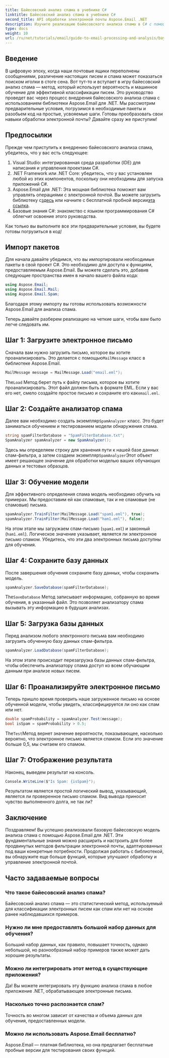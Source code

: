 ```yaml
---
title: Байесовский анализ спама в учебнике C#
linktitle: Байесовский анализ спама в учебнике C#
second_title: API обработки электронной почты Aspose.Email .NET
description: Изучите реализацию байесовского анализа спама в C# с помощью Aspose.Email. Пошаговое руководство с анализом кода для эффективной фильтрации электронной почты.
type: docs
weight: 10
url: /ru/net/tutorials/email/guide-to-email-processing-and-analysis/bayesian-spam-analysis-in-csharp/
---
```

## Введение

В цифровую эпоху, когда наши почтовые ящики переполнены сообщениями, различение настоящих писем и спама может показаться поиском иголки в стоге сена. Вот тут-то и вступает в игру байесовский анализ спама — метод, который использует вероятность и машинное обучение для эффективной классификации писем. Это руководство проведет вас через процесс внедрения байесовского анализа спама с использованием библиотеки Aspose.Email для .NET. Мы рассмотрим предварительные условия, погрузимся в необходимые пакеты и разобьем код на простые, усвояемые шаги. Готовы преобразовать свои навыки обработки электронной почты? Давайте сразу же приступим!

## Предпосылки

Прежде чем приступить к внедрению байесовского анализа спама, убедитесь, что у вас есть следующее:

1. Visual Studio: интегрированная среда разработки (IDE) для написания и управления проектами C#.
2. .NET Framework или .NET Core: убедитесь, что у вас установлен любой из этих компонентов, поскольку они необходимы для запуска приложений C#.
3.  Aspose.Email для .NET: Эта мощная библиотека поможет вам управлять операциями с электронной почтой. Вы можете загрузить библиотеку с[здесь](https://releases.aspose.com/email/net/) или начните с бесплатной пробной версии[эта ссылка](https://releases.aspose.com/).
4. Базовые знания C#: знакомство с языком программирования C# облегчит освоение этого руководства.

Как только вы выполните все эти предварительные условия, вы будете готовы погрузиться в код!

## Импорт пакетов

Для начала давайте убедимся, что вы импортировали необходимые пакеты в свой проект C#. Это необходимо для доступа к функциям, предоставляемым Aspose.Email. Вы можете сделать это, добавив следующие пространства имен в начало вашего файла кода:

```csharp
using Aspose.Email;
using Aspose.Email.Mail;
using Aspose.Email.Spam;
```

Благодаря этому импорту вы готовы использовать возможности Aspose.Email для анализа спама.

Теперь давайте разберем реализацию на четкие шаги, чтобы вам было легче следовать им.

## Шаг 1: Загрузите электронное письмо

 Сначала вам нужно загрузить письмо, которое вы хотите проанализировать. Это делается с помощью`MailMessage` класс в библиотеке Aspose.Email. 

```csharp
MailMessage message = MailMessage.Load("email.eml");
```

 The`Load` Метод берет путь к файлу письма, которое вы хотите проанализировать. Этот файл должен быть в формате EML. Если у вас его нет, смело создайте простое письмо и сохраните его как`email.eml`.

## Шаг 2: Создайте анализатор спама

 Далее вам необходимо создать экземпляр`SpamAnalyzer` класс. Это будет заниматься обучением и тестированием модели обнаружения спама.

```csharp
string spamFilterDatabase = "SpamFilterDatabase.txt";
SpamAnalyzer spamAnalyzer = new SpamAnalyzer();
```

 Здесь мы определяем строку для хранения пути к нашей базе данных спам-фильтра, а затем создаем экземпляр`SpamAnalyzer`Этот объект имеет решающее значение для обработки моделью ваших обучающих данных и тестовых образцов.

## Шаг 3: Обучение модели

Для эффективного определения спама модель необходимо обучить на примерах. Мы предоставим ей как спамовые, так и не спамовые (не спамовые) письма.

```csharp
spamAnalyzer.TrainFilter(MailMessage.Load("spam1.eml"), true);
spamAnalyzer.TrainFilter(MailMessage.Load("ham1.eml"), false);
```

На этом этапе мы загружаем спам-письмо (`spam1.eml`) и законный (`ham1.eml`). Логическое значение указывает, является ли электронное письмо спамом. Убедитесь, что эти два электронных письма доступны для обучения.

## Шаг 4: Сохраните базу данных

После завершения обучения сохраните базу данных, чтобы сохранить модель.

```csharp
spamAnalyzer.SaveDatabase(spamFilterDatabase);
```

 The`SaveDatabase` Метод записывает информацию, собранную во время обучения, в указанный файл. Это позволяет анализатору спама вызывать эту информацию в будущих анализах.

## Шаг 5: Загрузка базы данных

Перед анализом любого электронного письма вам необходимо загрузить обученную базу данных спам-фильтра.

```csharp
spamAnalyzer.LoadDatabase(spamFilterDatabase);
```

На этом этапе происходит перезагрузка базы данных спам-фильтра, чтобы обеспечить анализатору спама доступ ко всем обучающим данным при анализе новых писем.

## Шаг 6: Проанализируйте электронное письмо

Теперь пришло время проверить наше загруженное письмо на основе обученной модели, чтобы увидеть, классифицируется ли оно как спам или нет. 

```csharp
double spamProbability = spamAnalyzer.Test(message);
bool isSpam = spamProbability > 0.5;
```

 The`Test`Метод вернет значение вероятности, показывающее, насколько вероятно, что электронное письмо является спамом. Если это значение больше 0,5, мы считаем его спамом.

## Шаг 7: Отображение результата

Наконец, выведем результат на консоль.

```csharp
Console.WriteLine($"Is Spam: {isSpam}");
```

Результатом является простой логический вывод, указывающий, является ли проверенное письмо спамом. Вид вывода приносит чувство выполненного долга, не так ли?

## Заключение

Поздравляем! Вы успешно реализовали базовую байесовскую модель анализа спама с помощью Aspose.Email для .NET. Эти фундаментальные знания можно расширить и настроить для более продвинутых методов фильтрации электронной почты, адаптированных под ваши конкретные потребности. Продолжая работать с библиотекой, вы обнаружите еще больше функций, которые улучшают обработку и управление электронной почтой.

## Часто задаваемые вопросы 

### Что такое байесовский анализ спама?
Байесовский анализ спама — это статистический метод, используемый для классификации электронных писем как спам или нет на основе ранее наблюдавшихся примеров.

### Нужно ли мне предоставлять большой набор данных для обучения?
Больший набор данных, как правило, повышает точность, однако небольшой, но разнообразный набор примеров также может дать хорошие результаты.

### Можно ли интегрировать этот метод в существующие приложения?
Да! Вы можете интегрировать эту функцию анализа спама в любое приложение .NET, обрабатывающее электронные письма.

### Насколько точно распознается спам?
Точность во многом зависит от качества и объема данных для обучения, предоставленных модели.

### Можно ли использовать Aspose.Email бесплатно?
Aspose.Email — платная библиотека, но она предлагает бесплатные пробные версии для тестирования своих функций.
